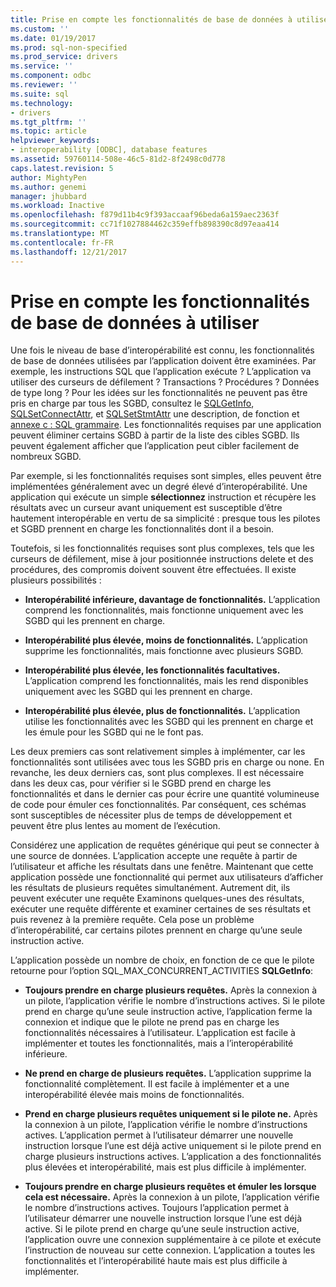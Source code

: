 ```yaml
---
title: Prise en compte les fonctionnalités de base de données à utiliser | Documents Microsoft
ms.custom: ''
ms.date: 01/19/2017
ms.prod: sql-non-specified
ms.prod_service: drivers
ms.service: ''
ms.component: odbc
ms.reviewer: ''
ms.suite: sql
ms.technology:
- drivers
ms.tgt_pltfrm: ''
ms.topic: article
helpviewer_keywords:
- interoperability [ODBC], database features
ms.assetid: 59760114-508e-46c5-81d2-8f2498c0d778
caps.latest.revision: 5
author: MightyPen
ms.author: genemi
manager: jhubbard
ms.workload: Inactive
ms.openlocfilehash: f879d11b4c9f393accaaf96beda6a159aec2363f
ms.sourcegitcommit: cc71f1027884462c359effb898390c8d97eaa414
ms.translationtype: MT
ms.contentlocale: fr-FR
ms.lasthandoff: 12/21/2017
---
```

# <a name="considering-database-features-to-use"></a>Prise en compte les fonctionnalités de base de données à utiliser
Une fois le niveau de base d’interopérabilité est connu, les fonctionnalités de base de données utilisées par l’application doivent être examinées. Par exemple, les instructions SQL que l’application exécute ? L’application va utiliser des curseurs de défilement ? Transactions ? Procédures ? Données de type long ? Pour les idées sur les fonctionnalités ne peuvent pas être pris en charge par tous les SGBD, consultez le [SQLGetInfo](../../../odbc/reference/syntax/sqlgetinfo-function.md), [SQLSetConnectAttr](../../../odbc/reference/syntax/sqlsetconnectattr-function.md), et [SQLSetStmtAttr](../../../odbc/reference/syntax/sqlsetstmtattr-function.md) une description, de fonction et [annexe c : SQL grammaire](../../../odbc/reference/appendixes/appendix-c-sql-grammar.md). Les fonctionnalités requises par une application peuvent éliminer certains SGBD à partir de la liste des cibles SGBD. Ils peuvent également afficher que l’application peut cibler facilement de nombreux SGBD.  
  
 Par exemple, si les fonctionnalités requises sont simples, elles peuvent être implémentées généralement avec un degré élevé d’interopérabilité. Une application qui exécute un simple **sélectionnez** instruction et récupère les résultats avec un curseur avant uniquement est susceptible d’être hautement interopérable en vertu de sa simplicité : presque tous les pilotes et SGBD prennent en charge les fonctionnalités dont il a besoin.  
  
 Toutefois, si les fonctionnalités requises sont plus complexes, tels que les curseurs de défilement, mise à jour positionnée instructions delete et des procédures, des compromis doivent souvent être effectuées. Il existe plusieurs possibilités :  
  
-   **Interopérabilité inférieure, davantage de fonctionnalités.** L’application comprend les fonctionnalités, mais fonctionne uniquement avec les SGBD qui les prennent en charge.  
  
-   **Interopérabilité plus élevée, moins de fonctionnalités.** L’application supprime les fonctionnalités, mais fonctionne avec plusieurs SGBD.  
  
-   **Interopérabilité plus élevée, les fonctionnalités facultatives.** L’application comprend les fonctionnalités, mais les rend disponibles uniquement avec les SGBD qui les prennent en charge.  
  
-   **Interopérabilité plus élevée, plus de fonctionnalités.** L’application utilise les fonctionnalités avec les SGBD qui les prennent en charge et les émule pour les SGBD qui ne le font pas.  
  
 Les deux premiers cas sont relativement simples à implémenter, car les fonctionnalités sont utilisées avec tous les SGBD pris en charge ou none. En revanche, les deux derniers cas, sont plus complexes. Il est nécessaire dans les deux cas, pour vérifier si le SGBD prend en charge les fonctionnalités et dans le dernier cas pour écrire une quantité volumineuse de code pour émuler ces fonctionnalités. Par conséquent, ces schémas sont susceptibles de nécessiter plus de temps de développement et peuvent être plus lentes au moment de l’exécution.  
  
 Considérez une application de requêtes générique qui peut se connecter à une source de données. L’application accepte une requête à partir de l’utilisateur et affiche les résultats dans une fenêtre. Maintenant que cette application possède une fonctionnalité qui permet aux utilisateurs d’afficher les résultats de plusieurs requêtes simultanément. Autrement dit, ils peuvent exécuter une requête Examinons quelques-unes des résultats, exécuter une requête différente et examiner certaines de ses résultats et puis revenez à la première requête. Cela pose un problème d’interopérabilité, car certains pilotes prennent en charge qu’une seule instruction active.  
  
 L’application possède un nombre de choix, en fonction de ce que le pilote retourne pour l’option SQL_MAX_CONCURRENT_ACTIVITIES **SQLGetInfo**:  
  
-   **Toujours prendre en charge plusieurs requêtes.** Après la connexion à un pilote, l’application vérifie le nombre d’instructions actives. Si le pilote prend en charge qu’une seule instruction active, l’application ferme la connexion et indique que le pilote ne prend pas en charge les fonctionnalités nécessaires à l’utilisateur. L’application est facile à implémenter et toutes les fonctionnalités, mais a l’interopérabilité inférieure.  
  
-   **Ne prend en charge de plusieurs requêtes.** L’application supprime la fonctionnalité complètement. Il est facile à implémenter et a une interopérabilité élevée mais moins de fonctionnalités.  
  
-   **Prend en charge plusieurs requêtes uniquement si le pilote ne.** Après la connexion à un pilote, l’application vérifie le nombre d’instructions actives. L’application permet à l’utilisateur démarrer une nouvelle instruction lorsque l’une est déjà active uniquement si le pilote prend en charge plusieurs instructions actives. L’application a des fonctionnalités plus élevées et interopérabilité, mais est plus difficile à implémenter.  
  
-   **Toujours prendre en charge plusieurs requêtes et émuler les lorsque cela est nécessaire.** Après la connexion à un pilote, l’application vérifie le nombre d’instructions actives. Toujours l’application permet à l’utilisateur démarrer une nouvelle instruction lorsque l’une est déjà active. Si le pilote prend en charge qu’une seule instruction active, l’application ouvre une connexion supplémentaire à ce pilote et exécute l’instruction de nouveau sur cette connexion. L’application a toutes les fonctionnalités et l’interopérabilité haute mais est plus difficile à implémenter.
